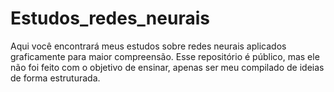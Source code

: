 # Estudos_redes_neurais
Aqui você encontrará meus estudos sobre redes neurais aplicados graficamente para maior compreensão. Esse repositório é público, mas ele não foi feito com o objetivo de ensinar, apenas ser meu compilado de ideias de forma estruturada.

